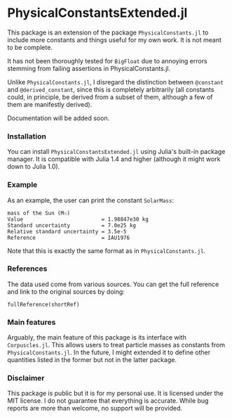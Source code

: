# PhysicalConstantsExtended.jl

This package is an extension of the package `PhysicalConstants.jl` to include more constants and things useful for my own work.
It is not meant to be complete.

It has not been thoroughly tested for `BigFloat` due to annoying errors stemming from failing assertions in PhysicalConstants.jl.

Unlike `PhysicalConstants.jl`, I disregard the distinction between `@constant` and `@derived_constant`, since this is completely arbitrarily (all constants could, in principle, be derived from a subset of them, although a few of them are manifestly derived).

Documentation will be added soon.


### Installation

You can install `PhysicalConstantsExtended.jl` using Julia's built-in package manager.
It is compatible with Julia 1.4 and higher (although it might work down to Julia 1.0).

### Example

As an example, the user can print the constant `SolarMass`:
```
mass of the Sun (M☉)
Value                         = 1.98847e30 kg
Standard uncertainty          = 7.0e25 kg
Relative standard uncertainty = 3.5e-5
Reference                     = IAU1976
```
Note that this is exactly the same format as in `PhysicalConstants.jl`.


### References

The data used come from various sources.
You can get the full reference and link to the original sources by doing:
```
fullReference(shortRef)
```

### Main features

Arguably, the main feature of this package is its interface with `Corpuscles.jl`.
This allows users to treat particle masses as constants from `PhysicalConstants.jl`.
In the future, I might extended it to define other quantities listed in the former but not in the latter package.


### Disclaimer

This package is public but it is for my personal use.
It is licensed under the MIT license. 
I do not guarantee that everything is accurate. 
While bug reports are more than welcome, no support will be provided.

